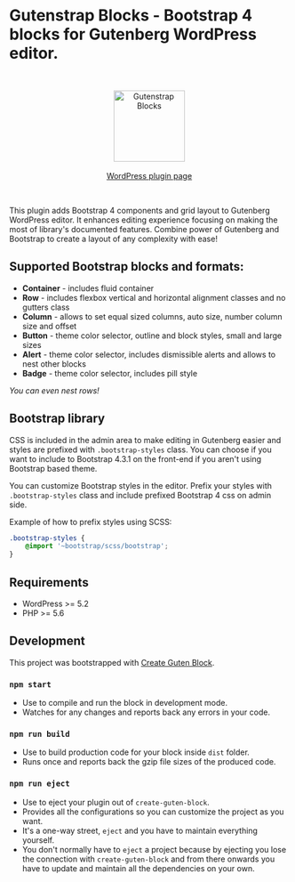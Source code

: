 # Gutenstrap Blocks - Bootstrap 4 blocks for Gutenberg WordPress editor.

<br>
<p align="center">
	<img width="128" height="128" src="https://ps.w.org/gutenstrap-blocks/assets/icon.svg" alt="Gutenstrap Blocks">
	<br>
	<br>
	<a href="https://wordpress.org/plugins/gutenstrap-blocks/advanced/">WordPress plugin page</a>
</p>
<br>

This plugin adds Bootstrap 4 components and grid layout to Gutenberg WordPress editor. It enhances editing experience focusing on making the most of library's documented features. Combine power of Gutenberg and Bootstrap to create a layout of any complexity with ease!

## Supported Bootstrap blocks and formats:
* **Container** - includes fluid container
* **Row** - includes flexbox vertical and horizontal alignment classes and no gutters class
* **Column** - allows to set equal sized columns, auto size, number column size and offset
* **Button** - theme color selector, outline and block styles, small and large sizes
* **Alert** - theme color selector, includes dismissible alerts and allows to nest other blocks
* **Badge** - theme color selector, includes pill style

*You can even nest rows!*

## Bootstrap library
CSS is included in the admin area to make editing in Gutenberg easier and styles are prefixed with `.bootstrap-styles` class. You can choose if you want to include to Bootstrap 4.3.1 on the front-end if you aren't using Bootstrap based theme.

You can customize Bootstrap styles in the editor. Prefix your styles with `.bootstrap-styles` class and include prefixed Bootstrap 4 css on admin side.

Example of how to prefix styles using SCSS:
```scss
.bootstrap-styles {
    @import '~bootstrap/scss/bootstrap';
}
```

## Requirements
* WordPress >= 5.2
* PHP >= 5.6

## Development
This project was bootstrapped with [Create Guten Block](https://github.com/ahmadawais/create-guten-block).

### `npm start`
- Use to compile and run the block in development mode.
- Watches for any changes and reports back any errors in your code.

### `npm run build`
- Use to build production code for your block inside `dist` folder.
- Runs once and reports back the gzip file sizes of the produced code.

### `npm run eject`
- Use to eject your plugin out of `create-guten-block`.
- Provides all the configurations so you can customize the project as you want.
- It's a one-way street, `eject` and you have to maintain everything yourself.
- You don't normally have to `eject` a project because by ejecting you lose the connection with `create-guten-block` and from there onwards you have to update and maintain all the dependencies on your own.
